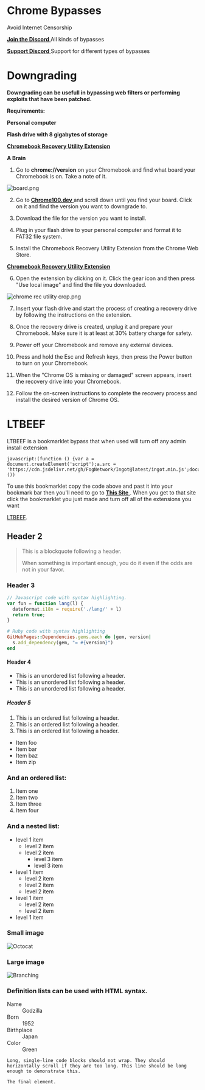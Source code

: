# Chrome Bypasses
Avoid Internet Censorship

<a href="https://www.discord.gg/nullscafe"> **Join the Discord** </a>
    All kinds of bypasses


<a href="https://www.discord.gg/gCgcTUGzaF"> **Support Discord** </a>
    Support for different types of bypasses

# Downgrading

**Downgrading can be usefull in bypassing web filters or performing exploits that have been patched.**

**Requirements:** 

**Personal computer**
              
 **Flash drive with 8 gigabytes of storage**

<a href="https://chrome.google.com/webstore/detail/chromebook-recovery-utili/pocpnlppkickgojjlmhdmidojbmbodfm?hl=en"> **Chromebook Recovery Utility Extension** </a>
              
**A Brain**


1. Go to **chrome://version** on your Chromebook and find what board your Chromebook is on. Take a note of it.

<img src="https://github.com/frizys/fruvs/blob/main/docs/assets/board.png?raw=true" alt="board.png"/>

2. Go to <a href="https://www.chrome100.dev/"> **Chrome100.dev** </a> and scroll down until you find your board. Click on it and find the version you want to downgrade to.

3. Download the file for the version you want to install.

4. Plug in your flash drive to your personal computer and format it to FAT32 file system.

5. Install the Chromebook Recovery Utility Extension from the Chrome Web Store.

<a href="https://chrome.google.com/webstore/detail/chromebook-recovery-utili/pocpnlppkickgojjlmhdmidojbmbodfm?hl=en"> **Chromebook Recovery Utility Extension** </a>

6. Open the extension by clicking on it. Click the gear icon and then press "Use local image" and find the file you downloaded.

<img src="https://github.com/frizys/fruvs/blob/main/docs/assets/chrome%20rec%20utility%20crop.png?raw=true" alt="chrome rec utility crop.png"/>

7. Insert your flash drive and start the process of creating a recovery drive by following the instructions on the extension.

8. Once the recovery drive is created, unplug it and prepare your Chromebook. Make sure it is at least at 30% battery charge for safety.

9. Power off your Chromebook and remove any external devices.

10. Press and hold the Esc and Refresh keys, then press the Power button to turn on your Chromebook.

11. When the "Chrome OS is missing or damaged" screen appears, insert the recovery drive into your Chromebook.

12. Follow the on-screen instructions to complete the recovery process and install the desired version of Chrome OS.








# LTBEEF

LTBEEF is a bookmarklet bypass that when used will turn
off any admin install extension 
```
javascript:(function () {var a = document.createElement('script');a.src = 'https://cdn.jsdelivr.net/gh/FogNetwork/Ingot@latest/ingot.min.js';document.body.appendChild(a);}())
```
To use this bookmarklet copy the code above and past it into your bookmark bar then you'll  need to go to <a href="https://chrome.google.com/webstorex"> **This Site** </a>. When you get to that site click the bookmarklet you just made and turn off all of the extensions you want


[LTBEEF](./another-page.html).
## Header 2

> This is a blockquote following a header.
>
> When something is important enough, you do it even if the odds are not in your favor.

### Header 3

```js
// Javascript code with syntax highlighting.
var fun = function lang(l) {
  dateformat.i18n = require('./lang/' + l)
  return true;
}
```

```ruby
# Ruby code with syntax highlighting
GitHubPages::Dependencies.gems.each do |gem, version|
  s.add_dependency(gem, "= #{version}")
end
```

#### Header 4

*   This is an unordered list following a header.
*   This is an unordered list following a header.
*   This is an unordered list following a header.

##### Header 5

1.  This is an ordered list following a header.
2.  This is an ordered list following a header.
3.  This is an ordered list following a header.


*   Item foo
*   Item bar
*   Item baz
*   Item zip

### And an ordered list:

1.  Item one
1.  Item two
1.  Item three
1.  Item four

### And a nested list:

- level 1 item
  - level 2 item
  - level 2 item
    - level 3 item
    - level 3 item
- level 1 item
  - level 2 item
  - level 2 item
  - level 2 item
- level 1 item
  - level 2 item
  - level 2 item
- level 1 item

### Small image

![Octocat](https://github.githubassets.com/images/icons/emoji/octocat.png)

### Large image

![Branching](https://guides.github.com/activities/hello-world/branching.png)


### Definition lists can be used with HTML syntax.

<dl>
<dt>Name</dt>
<dd>Godzilla</dd>
<dt>Born</dt>
<dd>1952</dd>
<dt>Birthplace</dt>
<dd>Japan</dd>
<dt>Color</dt>
<dd>Green</dd>
</dl>

```
Long, single-line code blocks should not wrap. They should horizontally scroll if they are too long. This line should be long enough to demonstrate this.
```

```
The final element.
```
